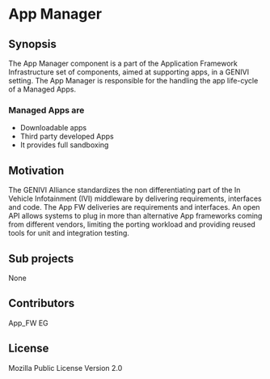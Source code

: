 # App Manager

## Synopsis
The App Manager component is a part of the Application Framework Infrastructure set of components, 
aimed at supporting apps, in a GENIVI setting. The App Manager is responsible for the handling the app 
life-cycle of a Managed Apps.

### Managed Apps are
- Downloadable apps
- Third party developed Apps
- It provides full sandboxing


## Motivation

The GENIVI Alliance standardizes the non differentiating part of the In Vehicle Infotainment (IVI) middleware by delivering requirements, interfaces and code. The App FW deliveries are requirements and interfaces. An open API allows systems to plug in more than alternative App frameworks coming from different vendors, limiting the porting workload and providing reused tools for unit and integration testing.

## Sub projects
 None

## Contributors
 App_FW EG

## License

Mozilla Public License Version 2.0
